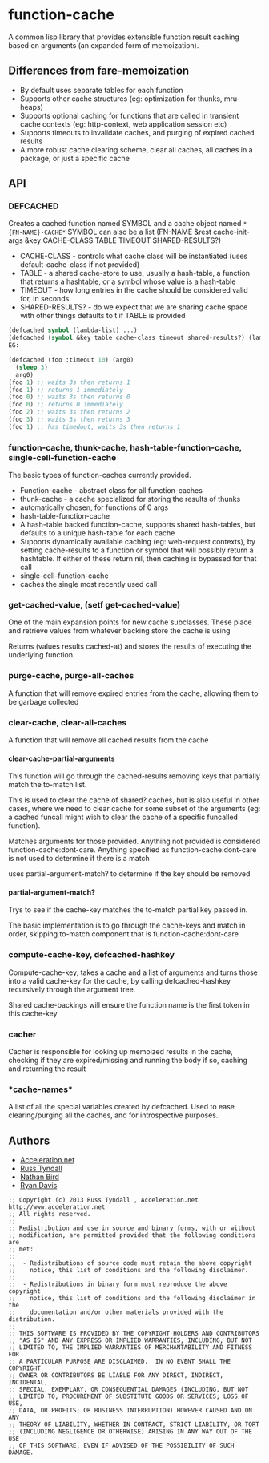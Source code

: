 # function-cache 

A common lisp library that provides extensible function result caching
based on arguments (an expanded form of memoization).

## Differences from fare-memoization

 * By default uses separate tables for each function
 * Supports other cache structures (eg: optimization for thunks, mru-heaps)
 * Supports optional caching for functions that are called in transient
   cache contexts (eg: http-context, web application session etc)
 * Supports timeouts to invalidate caches, and purging of expired
   cached results
 * A more robust cache clearing scheme, clear all caches, all caches
   in a package, or just a specific cache

## API

### DEFCACHED 

Creates a cached function named SYMBOL and a cache object named `*{FN-NAME}-CACHE*`
SYMBOL can also be a list (FN-NAME &rest cache-init-args
                           &key CACHE-CLASS TABLE TIMEOUT SHARED-RESULTS?)

 * CACHE-CLASS - controls what cache class will be instantiated (uses
   default-cache-class if not provided)
 * TABLE - a shared cache-store to use, usually a hash-table, a function that returns
   a hashtable, or a symbol whose value is a hash-table
 * TIMEOUT - how long entries in the cache should be considered valid for, in seconds
 * SHARED-RESULTS? - do we expect that we are sharing cache space with other things
   defaults to t if TABLE is provided

```lisp
(defcached symbol (lambda-list) ...)
(defcached (symbol &key table cache-class timeout shared-results?) (lambda-list) ...)
EG:

(defcached (foo :timeout 10) (arg0)
  (sleep 3)
  arg0)
(foo 1) ;; waits 3s then returns 1
(foo 1) ;; returns 1 immediately
(foo 0) ;; waits 3s then returns 0
(foo 0) ;; returns 0 immediately
(foo 2) ;; waits 3s then returns 2
(foo 3) ;; waits 3s then returns 3
(foo 1) ;; has timedout, waits 3s then returns 1
```

### function-cache, thunk-cache, hash-table-function-cache, single-cell-function-cache

The basic types of function-caches currently provided.  
 * Function-cache - abstract class for all function-caches
 * thunk-cache - a cache specialized for storing the results of thunks
  * automatically chosen, for functions of 0 args
 * hash-table-function-cache
  * A hash-table backed function-cache, supports shared hash-tables, but defaults 
    to a unique hash-table for each cache
  * Supports dynamically available caching (eg: web-request contexts),
    by setting cache-results to a function or symbol that will
    possibly return a hashtable. If either of these return nil, then
    caching is bypassed for that call
 * single-cell-function-cache
  * caches the single most recently used call

### get-cached-value, (setf get-cached-value)

One of the main expansion points for new cache subclasses. These place
and retrieve values from whatever backing store the cache is using

Returns (values results cached-at) and stores the results of executing
the underlying function.

### purge-cache, purge-all-caches

A function that will remove expired entries from the cache, allowing
them to be garbage collected

### clear-cache, clear-all-caches

A function that will remove all cached results from the cache

#### clear-cache-partial-arguments

This function will go through the cached-results removing
keys that partially match the to-match list.

This is used to clear the cache of shared? caches, but is also useful
in other cases, where we need to clear cache for some subset of the
arguments (eg: a cached funcall might wish to clear the cache of a
specific funcalled function).

Matches arguments for those provided. Anything not provided is
considered function-cache:dont-care.  Anything specified as
function-cache:dont-care is not used to determine if there is a match

uses partial-argument-match? to determine if the key should be removed

#### partial-argument-match?
Trys to see if the cache-key matches the to-match partial
key passed in.

The basic implementation is to go through the cache-keys and match in
order, skipping to-match component that is function-cache:dont-care

### compute-cache-key, defcached-hashkey

Compute-cache-key, takes a cache and a list of arguments and turns
those into a valid cache-key for the cache, by calling
defcached-hashkey recursively through the argument tree.

Shared cache-backings will ensure the function name is the first token 
in this cache-key

### cacher

Cacher is responsible for looking up memoized results in the cache,
checking if they are expired/missing and running the body if so,
caching and returning the result

### \*cache-names\*

A list of all the special variables created by defcached.  Used to
ease clearing/purging all the caches, and for introspective purposes.


## Authors

 * [Acceleration.net](http://www.acceleration.net/)
  * [Russ Tyndall](http://russ.unwashedmeme.com/blog)
  * [Nathan Bird](http://the.unwashedmeme.com/blog)
  * [Ryan Davis](http://ryepup.unwashedmeme.com/blog)

```
;; Copyright (c) 2013 Russ Tyndall , Acceleration.net http://www.acceleration.net
;; All rights reserved.
;;
;; Redistribution and use in source and binary forms, with or without
;; modification, are permitted provided that the following conditions are
;; met:
;;
;;  - Redistributions of source code must retain the above copyright
;;    notice, this list of conditions and the following disclaimer.
;;
;;  - Redistributions in binary form must reproduce the above copyright
;;    notice, this list of conditions and the following disclaimer in the
;;    documentation and/or other materials provided with the distribution.
;;
;; THIS SOFTWARE IS PROVIDED BY THE COPYRIGHT HOLDERS AND CONTRIBUTORS
;; "AS IS" AND ANY EXPRESS OR IMPLIED WARRANTIES, INCLUDING, BUT NOT
;; LIMITED TO, THE IMPLIED WARRANTIES OF MERCHANTABILITY AND FITNESS FOR
;; A PARTICULAR PURPOSE ARE DISCLAIMED.  IN NO EVENT SHALL THE COPYRIGHT
;; OWNER OR CONTRIBUTORS BE LIABLE FOR ANY DIRECT, INDIRECT, INCIDENTAL,
;; SPECIAL, EXEMPLARY, OR CONSEQUENTIAL DAMAGES (INCLUDING, BUT NOT
;; LIMITED TO, PROCUREMENT OF SUBSTITUTE GOODS OR SERVICES; LOSS OF USE,
;; DATA, OR PROFITS; OR BUSINESS INTERRUPTION) HOWEVER CAUSED AND ON ANY
;; THEORY OF LIABILITY, WHETHER IN CONTRACT, STRICT LIABILITY, OR TORT
;; (INCLUDING NEGLIGENCE OR OTHERWISE) ARISING IN ANY WAY OUT OF THE USE
;; OF THIS SOFTWARE, EVEN IF ADVISED OF THE POSSIBILITY OF SUCH DAMAGE.
```
